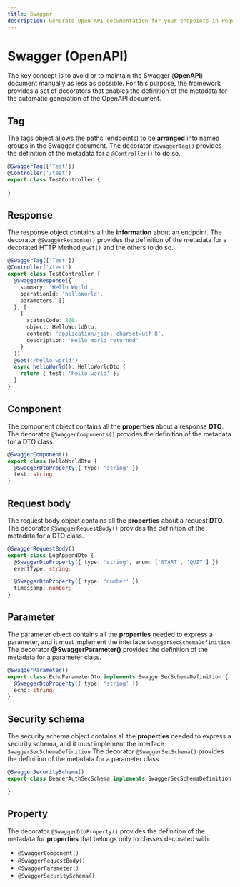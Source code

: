 ```yaml
---
title: Swagger
description: Generate Open API documentation for your endpoints in Peque Framework
---
```


# Swagger (OpenAPI)

The key concept is to avoid or to maintain the Swagger (**OpenAPI**) document manually as less as possible.
For this purpose, the framework provides a set of decorators that enables the definition of the metadata for the automatic generation of the OpenAPI document.

## Tag

The tags object allows the paths (endpoints) to be **arranged** into named groups in the Swagger document.
The decorator `@SwaggerTag()` provides the definition of the metadata for a `@Controller()` to do so.

```typescript
@SwaggerTag(['Test'])
@Controller('/test')
export class TestController {
  
}
```

## Response

The response object contains all the **information** about an endpoint.
The decorator `@SwaggerResponse()` provides the definition of the metadata for a decorated HTTP Method `@Get()` and the others to do so.

```typescript
@SwaggerTag(['Test'])
@Controller('/test')
export class TestController {
  @SwaggerResponse({
    summary: 'Hello World',
    operationId: 'helloWorld',
    parameters: []
  }, [
    {
      statusCode: 200,
      object: HelloWorldDto,
      content: 'application/json; charset=utf-8',
      description: 'Hello World returned'
    }
  ])
  @Get('/hello-world')
  async helloWorld(): HelloWorldDto {
    return { test: 'hello world' };
  }
}
```

## Component

The component object contains all the **properties** about a response **DTO**.
The decorator `@SwaggerComponents()` provides the definition of the metadata for a DTO class.

```typescript
@SwaggerComponent()
export class HelloWorldDto {
  @SwaggerDtoProperty({ type: 'string' })
  test: string;
}
```

## Request body

The request body object contains all the **properties** about a request **DTO**.
The decorator `@SwaggerRequestBody()` provides the definition of the metadata for a DTO class.

```typescript
@SwaggerRequestBody()
export class LogAppendDto {
  @SwaggerDtoProperty({ type: 'string', enum: ['START', 'QUIT'] })
  eventType: string;

  @SwaggerDtoProperty({ type: 'number' })
  timestamp: number;
}
```

## Parameter

The parameter object contains all the **properties** needed to express a parameter, and it must implement the interface `SwaggerSecSchemaDefinition`
The decorator **@SwaggerParameter()** provides the definition of the metadata for a parameter class.

```typescript
@SwaggerParameter()
export class EchoParameterDto implements SwaggerSecSchemaDefinition {
  @SwaggerDtoProperty({ type: 'string' })
  echo: string;
}
```

## Security schema

The security schema object contains all the **properties** needed to express a security schema, and it must implement the interface `SwaggerSecSchemaDefinition`
The decorator `@SwaggerSecSchema()` provides the definition of the metadata for a parameter class.

```typescript
@SwaggerSecuritySchema()
export class BearerAuthSecSchema implements SwaggerSecSchemaDefinition {

}
```

## Property

The decorator `@SwaggerDtoProperty()` provides the definition of the metadata for **properties** that belongs only to classes decorated with:

- `@SwaggerComponent()`
- `@SwaggerRequestBody()`
- `@SwaggerParameter()`
- `@SwaggerSecuritySchema()`
